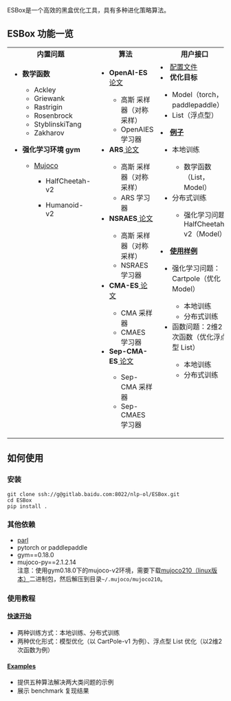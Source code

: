 ESBox是一个高效的黑盒优化工具，具有多种进化策略算法。


## ESBox 功能一览
<table>
  <tbody>
    <tr align="center" valign="bottom">
      <td>
        <b>内置问题</b>
      </td>
      <td>
        <b>算法</b>
      </td>
      <td>
        <b>用户接口</b>
      </td>
    </tr>
    <tr valign="top">
      <td align="left" >
      <ul><li><b>数学函数</b></li>
        <ul>
          <li>Ackley</li>
          <li>Griewank</li>
          <li>Rastrigin</li>
          <li>Rosenbrock</li>
          <li>StyblinskiTang</li>
          <li>Zakharov</li>
        </ul>
        </ul>
      <ul>
        <li><b>强化学习环境 gym</b></li>
          <ul>
           <li><a href="https://mujoco.org/">Mujoco</a></li>
                <ul><li>HalfCheetah-v2</li></ul>
                <ul><li>Humanoid-v2</li></ul>
          </ul>
      </ul>
      </td>
      <td align="left" >
        <ul>
        <li><b>OpenAI-ES</b><a href="https://arxiv.org/abs/1803.07055"> 论文</a></li>
            <ul>
            <li>高斯 采样器（对称采样）</li>
            <li>OpenAIES 学习器</li>
            </ul>
        <li><b>ARS</b><a href="https://arxiv.org/abs/1803.07055"> 论文</a></li>
            <ul>
            <li>高斯 采样器（对称采样）</li>
            <li>ARS 学习器</li>
            </ul>
        <li><b>NSRAES</b><a href="https://arxiv.org/abs/1703.03864"> 论文</a></li>
            <ul>
            <li>高斯 采样器（对称采样）</li>
            <li>NSRAES 学习器</li>
            </ul>
        <li><b>CMA-ES</b><a href="https://arxiv.org/abs/1604.00772"> 论文</a></li>
            <ul>
            <li>CMA 采样器</li>
            <li>CMAES 学习器</li>
            </ul>
        <li><b>Sep-CMA-ES</b><a href="https://hal.inria.fr/inria-00270901v4"> 论文</a></li>
            <ul>
            <li>Sep-CMA 采样器</li>
            <li>Sep-CMAES 学习器</li>
            </ul>
        </ul>
      </td>
      <td align="left" >
        <li><a href="http://gitlab.baidu.com/nlp-ol/ESBox/tree/developing/examples/tuned_configs">配置文件</a></li>
        <li><b>优化目标</b></li>
            <ul>
            <li>Model（torch，paddlepaddle）</li>
            <li>List（浮点型）</li>
            </ul>
        <li><b><a href="http://gitlab.baidu.com/nlp-ol/ESBox/tree/developing/examples">例子</a></b></li>
            <ul>
            <li>本地训练</li>
              <ul> 
              <li>数学函数（List，Model） </li>
              </ul>
            <li>分布式训练</li>
              <ul> 
              <li>强化学习问题 HalfCheetah-v2（Model）</li>
              </ul>
            </ul>
          <li><b><a href="http://gitlab.baidu.com/nlp-ol/ESBox/tree/developing/Quickstart">使用样例</a></b></li>
            <ul>
            <li>强化学习问题：Cartpole（优化 Model）</li>
              <ul> 
              <li>本地训练</li>
              <li>分布式训练</li>
              </ul>
            <li>函数问题：2维2次函数（优化浮点型 List）</li>
              <ul> 
              <li>本地训练</li>
              <li>分布式训练</li>
              </ul>
            </ul>
        </ul>
      </td>
    </tr>
  </tbody>
</table>


## 如何使用

### 安装
```
git clone ssh://g@gitlab.baidu.com:8022/nlp-ol/ESBox.git
cd ESBox
pip install . 
```
### 其他依赖
+ [parl](https://github.com/PaddlePaddle/PARL)
+ pytorch or paddlepaddle
+ gym==0.18.0
+ mujoco-py==2.1.2.14   
注意：使用gym0.18.0下的mujoco-v2环境，需要下载[mujoco210（linux版本）](https://mujoco.org/download/mujoco210-linux-x86_64.tar.gz)二进制包，然后解压到目录`~/.mujoco/mujoco210`。


### 使用教程
#### [快速开始](http://gitlab.baidu.com/nlp-ol/ESBox/tree/developing/Quickstart)
+ 两种训练方式：本地训练、分布式训练
+ 两种优化形式：模型优化（以 CartPole-v1 为例）、浮点型 List 优化（以2维2次函数为例）

#### [Examples](http://gitlab.baidu.com/nlp-ol/ESBox/tree/developing/examples)
+ 提供五种算法解决两大类问题的示例
+ 展示 benchmark 复现结果
